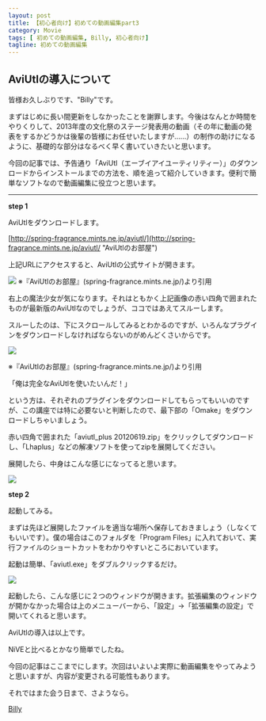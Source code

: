 ```yaml
---
layout: post
title: 【初心者向け】初めての動画編集part3
category: Movie
tags: [ 初めての動画編集, Billy, 初心者向け]
tagline: 初めての動画編集
---
```


## AviUtlの導入について ##

皆様お久しぶりです、"Billy"です。

まずはじめに長い間更新をしなかったことを謝罪します。今後はなんとか時間をやりくりして、2013年度の文化祭のステージ発表用の動画（その年に動画の発表をするかどうかは後輩の皆様にお任せいたしますが……）の制作の助けになるように、基礎的な部分はなるべく早く書いていきたいと思います。

今回の記事では、予告通り「AviUtl（エーブイアイユーティリティー）」のダウンロードからインストールまでの方法を、順を追って紹介していきます。便利で簡単なソフトなので動画編集に役立つと思います。

---

**step 1**

AviUtlをダウンロードします。


[http://spring-fragrance.mints.ne.jp/aviutl/](http://spring-fragrance.mints.ne.jp/aviutl/ "AviUtlのお部屋")

上記URLにアクセスすると、AviUtlの公式サイトが開きます。

![](http://cloud.github.com/downloads/moto-net/moto-net.github.com/01.PNG)
※『AviUtlのお部屋』(spring-fragrance.mints.ne.jp/)より引用

右上の魔法少女が気になります。それはともかく上記画像の赤い四角で囲まれたものが最新版のAviUtlなのでしょうが、ココではあえてスルーします。

スルーしたのは、下にスクロールしてみるとわかるのですが、いろんなプラグインをダウンロードしなければならないのがめんどくさいからです。

![](http://cloud.github.com/downloads/moto-net/moto-net.github.com/02.PNG)

※『AviUtlのお部屋』(spring-fragrance.mints.ne.jp/)より引用

「俺は完全なAviUtlを使いたいんだ！」

という方は、それぞれのプラグインをダウンロードしてもらってもいいのですが、この講座では特に必要ないと判断したので、最下部の「Omake」をダウンロードしちゃいましょう。

赤い四角で囲まれた「aviutl_plus 20120619.zip」をクリックしてダウンロードし、「Lhaplus」などの解凍ソフトを使ってzipを展開してください。

展開したら、中身はこんな感じになってると思います。

![](http://cloud.github.com/downloads/moto-net/moto-net.github.com/03.png)


**step 2**

起動してみる。

まずは先ほど展開したファイルを適当な場所へ保存しておきましょう（しなくてもいいです）。僕の場合はこのフォルダを「Program Files」に入れておいて、実行ファイルのショートカットをわかりやすいところにおいています。

起動は簡単、「aviutl.exe」をダブルクリックするだけ。

![](http://cloud.github.com/downloads/moto-net/moto-net.github.com/04.PNG)

起動したら、こんな感じに２つのウィンドウが開きます。拡張編集のウィンドウが開かなかった場合は上のメニューバーから、「設定」→「拡張編集の設定」で開いてくれると思います。

AviUtlの導入は以上です。

NiVEと比べるとかなり簡単でしたね。


今回の記事はここまでにします。次回はいよいよ実際に動画編集をやってみようと思いますが、内容が変更される可能性もあります。


それではまた会う日まで、さようなら。

[Billy](http://coderwall.com/herrington-beta)
